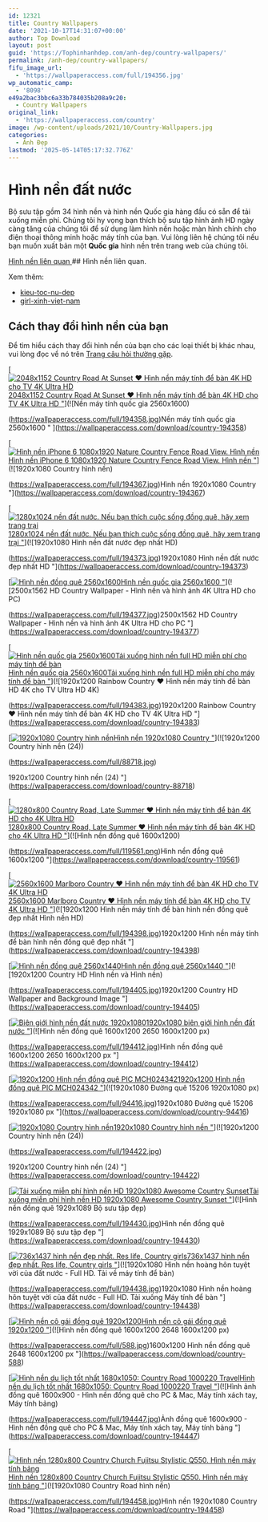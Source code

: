 ```yaml
---
id: 12321
title: Country Wallpapers
date: '2021-10-17T14:31:07+00:00'
author: Top Download
layout: post
guid: 'https://Tophinhanhdep.com/anh-dep/country-wallpapers/'
permalink: /anh-dep/country-wallpapers/
fifu_image_url:
  - 'https://wallpaperaccess.com/full/194356.jpg'
wp_automatic_camp:
  - '8098'
e49a2bac3bbc6a33b784035b208a9c20:
  - Country Wallpapers
original_link:
  - 'https://wallpaperaccess.com/country'
image: /wp-content/uploads/2021/10/Country-Wallpapers.jpg
categories:
  - Ảnh Đẹp
lastmod: '2025-05-14T05:17:32.776Z'
---
```

# Hình nền đất nước

Bộ sưu tập gồm 34 hình nền và hình nền Quốc gia hàng đầu có sẵn để tải xuống miễn phí. Chúng tôi hy vọng bạn thích bộ sưu tập hình ảnh HD ngày càng tăng của chúng tôi để sử dụng làm hình nền hoặc màn hình chính cho điện thoại thông minh hoặc máy tính của bạn. Vui lòng liên hệ chúng tôi nếu bạn muốn xuất bản một **Quốc gia** hình nền trên trang web của chúng tôi.

[Hình nền liên quan ](#related) ## Hình nền liên quan.

   
 Xem thêm:

   
- [kieu-toc-nu-dep](https://tophinhanhdep.com/toc-dep/kieu-toc-nu-dep/)
- [girl-xinh-viet-nam](https://tophinhanhdep.com/gai-xinh/girl-xinh-viet-nam/)

## Cách thay đổi hình nền của bạn

Để tìm hiểu cách thay đổi hình nền của bạn cho các loại thiết bị khác nhau, vui lòng đọc về nó trên [Trang câu hỏi thường gặp](https://tophinhanhdep.com/faq/).

  
[[![2048x1152 Country Road At Sunset ❤ Hình nền máy tính để bàn 4K HD cho TV 4K Ultra HD](https://wallpaperaccess.com/full/194356.jpg)2048x1152 Country Road At Sunset ❤ Hình nền máy tính để bàn 4K HD cho TV 4K Ultra HD "](https://wallpaperaccess.com/download/country-194356)](![Nền máy tính quốc gia 2560x1600)

(https://wallpaperaccess.com/full/194358.jpg)Nền máy tính quốc gia 2560x1600 " ](https://wallpaperaccess.com/download/country-194358)

[[![Hình nền iPhone 6 1080x1920 Nature Country Fence Road View.  Hình nền](https://wallpaperaccess.com/full/194361.jpg)Hình nền iPhone 6 1080x1920 Nature Country Fence Road View. Hình nền "](https://wallpaperaccess.com/download/country-194361)](![1920x1080 Country hình nền)

(https://wallpaperaccess.com/full/194367.jpg)Hình nền 1920x1080 Country "](https://wallpaperaccess.com/download/country-194367)

[[![1280x1024 nền đất nước.  Nếu bạn thích cuộc sống đồng quê, hãy xem trang trại](https://wallpaperaccess.com/full/175719.jpg)1280x1024 nền đất nước. Nếu bạn thích cuộc sống đồng quê, hãy xem trang trại "](https://wallpaperaccess.com/download/country-175719)](![1920x1080 Hình nền đất nước đẹp nhất HD)

(https://wallpaperaccess.com/full/194373.jpg)1920x1080 Hình nền đất nước đẹp nhất HD "](https://wallpaperaccess.com/download/country-194373)

[[![Hình nền đồng quê 2560x1600](https://wallpaperaccess.com/full/194374.jpg)Hình nền quốc gia 2560x1600 "](https://wallpaperaccess.com/download/country-194374)](![2500x1562 HD Country Wallpaper - Hình nền và hình ảnh 4K Ultra HD cho PC)

(https://wallpaperaccess.com/full/194377.jpg)2500x1562 HD Country Wallpaper - Hình nền và hình ảnh 4K Ultra HD cho PC "](https://wallpaperaccess.com/download/country-194377)

[[![Hình nền quốc gia 2560x1600Tải xuống hình nền full HD miễn phí cho máy tính để bàn](https://wallpaperaccess.com/full/194380.jpg)Hình nền quốc gia 2560x1600Tải xuống hình nền full HD miễn phí cho máy tính để bàn "](https://wallpaperaccess.com/download/country-194380)](![1920x1200 Rainbow Country ❤ Hình nền máy tính để bàn HD 4K cho TV Ultra HD 4K)

(https://wallpaperaccess.com/full/194383.jpg)1920x1200 Rainbow Country ❤ Hình nền máy tính để bàn 4K HD cho TV 4K Ultra HD "](https://wallpaperaccess.com/download/country-194383)

[[![1920x1080 Country hình nền](https://wallpaperaccess.com/full/194384.jpg)Hình nền 1920x1080 Country "](https://wallpaperaccess.com/download/country-194384)](![1920x1200 Country hình nền (24))

(https://wallpaperaccess.com/full/88718.jpg)

1920x1200 Country hình nền (24) "](https://wallpaperaccess.com/download/country-88718)

[[![1280x800 Country Road, Late Summer ❤ Hình nền máy tính để bàn 4K HD cho 4K Ultra HD](https://wallpaperaccess.com/full/194386.jpg)1280x800 Country Road, Late Summer ❤ Hình nền máy tính để bàn 4K HD cho 4K Ultra HD "](https://wallpaperaccess.com/download/country-194386)](![Hình nền đồng quê 1600x1200)

(https://wallpaperaccess.com/full/119561.png)Hình nền đồng quê 1600x1200 "](https://wallpaperaccess.com/download/country-119561)

[[![2560x1600 Marlboro Country ❤ Hình nền máy tính để bàn 4K HD cho TV 4K Ultra HD](https://wallpaperaccess.com/full/194394.jpg)2560x1600 Marlboro Country ❤ Hình nền máy tính để bàn 4K HD cho TV 4K Ultra HD "](https://wallpaperaccess.com/download/country-194394)](![1920x1200 Hình nền máy tính để bàn hình nền đồng quê đẹp nhất Hình nền HD)

(https://wallpaperaccess.com/full/194398.jpg)1920x1200 Hình nền máy tính để bàn hình nền đồng quê đẹp nhất "](https://wallpaperaccess.com/download/country-194398)

[[![Hình nền đồng quê 2560x1440](https://wallpaperaccess.com/full/194402.jpg)Hình nền đồng quê 2560x1440 "](https://wallpaperaccess.com/download/country-194402)](![1920x1200 Country HD Hình nền và Hình nền)

(https://wallpaperaccess.com/full/194405.jpg)1920x1200 Country HD Wallpaper and Background Image "](https://wallpaperaccess.com/download/country-194405)

[[![Biên giới hình nền đất nước 1920x1080](https://wallpaperaccess.com/full/194408.jpg)1920x1080 biên giới hình nền đất nước "](https://wallpaperaccess.com/download/country-194408)](![Hình nền đồng quê 1600x1200 2650 1600x1200 px)

(https://wallpaperaccess.com/full/194412.jpg)Hình nền đồng quê 1600x1200 2650 1600x1200 px "](https://wallpaperaccess.com/download/country-194412)

[[![1920x1200 Hình nền đồng quê PIC MCH024342](https://wallpaperaccess.com/full/194414.jpg)1920x1200 Hình nền đồng quê PIC MCH024342 "](https://wallpaperaccess.com/download/country-194414)](![1920x1080 Đường quê 15206 1920x1080 px)

(https://wallpaperaccess.com/full/94416.jpg)1920x1080 Đường quê 15206 1920x1080 px "](https://wallpaperaccess.com/download/country-94416)

[[![1920x1080 Country hình nền](https://wallpaperaccess.com/full/194420.jpg)1920x1080 Country hình nền "](https://wallpaperaccess.com/download/country-194420)](![1920x1200 Country hình nền (24))

(https://wallpaperaccess.com/full/194422.jpg)

1920x1200 Country hình nền (24) "](https://wallpaperaccess.com/download/country-194422)

[[![Tải xuống miễn phí hình nền HD 1920x1080 Awesome Country Sunset](https://wallpaperaccess.com/full/194426.jpg)Tải xuống miễn phí hình nền HD 1920x1080 Awesome Country Sunset "](https://wallpaperaccess.com/download/country-194426)](![Hình nền đồng quê 1929x1089 Bộ sưu tập đẹp)

(https://wallpaperaccess.com/full/194430.jpg)Hình nền đồng quê 1929x1089 Bộ sưu tập đẹp "](https://wallpaperaccess.com/download/country-194430)

[[![736x1437 hình nền đẹp nhất.  Res life, Country girls](https://wallpaperaccess.com/full/194436.jpg)736x1437 hình nền đẹp nhất. Res life, Country girls "](https://wallpaperaccess.com/download/country-194436)](![1920x1080 Hình nền hoàng hôn tuyệt vời của đất nước - Full HD.  Tải về máy tính để bàn)

(https://wallpaperaccess.com/full/194438.jpg)1920x1080 Hình nền hoàng hôn tuyệt vời của đất nước - Full HD. Tải xuống Máy tính để bàn "](https://wallpaperaccess.com/download/country-194438)

[[![Hình nền cô gái đồng quê 1920x1200](https://wallpaperaccess.com/full/24510.jpg)Hình nền cô gái đồng quê 1920x1200 "](https://wallpaperaccess.com/download/country-24510)](![Hình nền đồng quê 1600x1200 2648 1600x1200 px)

(https://wallpaperaccess.com/full/588.jpg)1600x1200 Hình nền đồng quê 2648 1600x1200 px "](https://wallpaperaccess.com/download/country-588)

[[![Hình nền du lịch tốt nhất 1680x1050: Country Road 1000220 Travel](https://wallpaperaccess.com/full/194441.jpg)Hình nền du lịch tốt nhất 1680x1050: Country Road 1000220 Travel "](https://wallpaperaccess.com/download/country-194441)](![Hình ảnh đồng quê 1600x900 - Hình nền đồng quê cho PC & Mac, Máy tính xách tay, Máy tính bảng)

(https://wallpaperaccess.com/full/194447.jpg)Ảnh đồng quê 1600x900 - Hình nền đồng quê cho PC &amp; Mac, Máy tính xách tay, Máy tính bảng "](https://wallpaperaccess.com/download/country-194447)

[[![Hình nền 1280x800 Country Church Fujitsu Stylistic Q550.  Hình nền máy tính bảng](https://wallpaperaccess.com/full/194452.jpg)Hình nền 1280x800 Country Church Fujitsu Stylistic Q550. Hình nền máy tính bảng "](https://wallpaperaccess.com/download/country-194452)](![1920x1080 Country Road hình nền)

(https://wallpaperaccess.com/full/194458.jpg)Hình nền 1920x1080 Country Road "](https://wallpaperaccess.com/download/country-194458)
